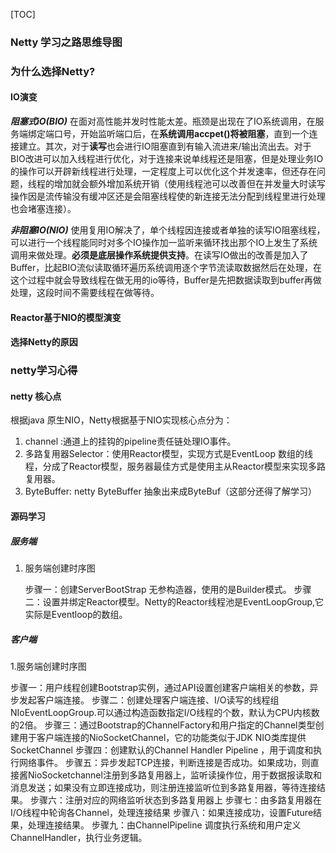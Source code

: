 [TOC]
### Netty 学习之路思维导图



### 为什么选择Netty?

#### IO演变
***阻塞式iO(BIO)*** 在面对高性能并发时性能太差。瓶颈是出现在了IO系统调用，在服务端绑定端口号，开始监听端口后，在**系统调用accpet()将被阻塞**，直到一个连接建立。其次，对于**读写**也会进行IO阻塞直到有输入流进来/输出流出去。对于BIO改进可以加入线程进行优化，对于连接来说单线程还是阻塞，但是处理业务IO的操作可以开辟新线程进行处理，一定程度上可以优化这个并发速率，但还存在问题，线程的增加就会额外增加系统开销（使用线程池可以改善但在并发量大时读写操作因是流传输没有缓冲区还是会阻塞线程使的新连接无法分配到线程里进行处理也会堵塞连接）。



***非阻塞IO(NIO)*** 使用复用IO解决了，单个线程因连接或者单独的读写IO阻塞线程，可以进行一个线程能同时对多个IO操作加一监听来循环找出那个IO上发生了系统调用来做处理。**必须是底层操作系统提供支持**。在读写IO做出的改善是加入了Buffer，比起BIO流似读取循环遍历系统调用逐个字节流读取数据然后在处理，在这个过程中就会导致线程在做无用的io等待，Buffer是先把数据读取到buffer再做处理，这段时间不需要线程在做等待。


#### Reactor基于NIO的模型演变



#### 选择Netty的原因


### netty学习心得
#### netty 核心点
根据java 原生NIO，Netty根据基于NIO实现核心点分为：

1.  channel :通道上的挂钩的pipeline责任链处理IO事件。
2.  多路复用器Selector：使用Reactor模型，实现方式是EventLoop 数组的线程，分成了Reactor模型，服务器最佳方式是使用主从Reactor模型来实现多路复用器。
3.  ByteBuffer: netty ByteBuffer
    抽象出来成ByteBuf（这部分还得了解学习）
#### 源码学习
##### 服务端

1.  服务端创建时序图

    步骤一：创建ServerBootStrap 无参构造器，使用的是Builder模式。
    步骤二：设置并绑定Reactor模型。Netty的Reactor线程池是EventLoopGroup,它实际是Eventloop的数组。

##### 客户端
1.服务端创建时序图

步骤一：用户线程创建Bootstrap实例，通过API设置创建客户端相关的参数，异步发起客户端连接。
步骤二：创建处理客户端连接、I/O读写的线程组NIoEventLoopGroup.可以通过构造函数指定I/O线程的个数，默认为CPU内核数的2倍。
步骤三：通过Bootstrap的ChannelFactory和用户指定的Channel类型创建用于客户端连接的NioSocketChannel，它的功能类似于JDK NIO类库提供SocketChannel
步骤四：创建默认的Channel Handler Pipeline ，用于调度和执行网络事件。
步骤五：异步发起TCP连接，判断连接是否成功。如果成功，则直接酱NioSocketchannel注册到多路复用器上，监听读操作位，用于数据报读取和消息发送；如果没有立即连接成功，则注册连接监听位到多路复用器，等待连接结果。
步骤六：注册对应的网络监听状态到多路复用器上
步骤七：由多路复用器在I/O线程中轮询各Channel，处理连接结果
步骤八：如果连接成功，设置Future结果，处理连接结果。
步骤九：由ChannelPipeline 调度执行系统和用户定义ChannelHandler，执行业务逻辑。

 
 

